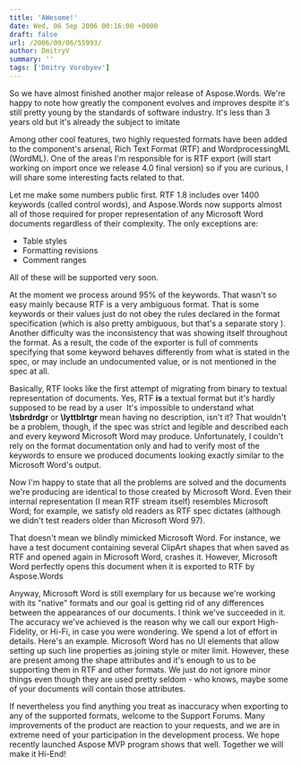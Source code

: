 ```yaml
---
title: 'AWesome!'
date: Wed, 06 Sep 2006 00:16:00 +0000
draft: false
url: /2006/09/06/55993/
author: DmitryV
summary: ''
tags: ['Dmitry Vorobyev']
---
```


So we have almost finished another major release of Aspose.Words. We're happy to note how greatly the component evolves and improves despite it's still pretty young by the standards of software industry. It's less than 3 years old but it's already the subject to imitate

Among other cool features, two highly requested formats have been added to the component's arsenal, Rich Text Format (RTF) and WordprocessingML (WordML). One of the areas I'm responsible for is RTF export (will start working on import once we release 4.0 final version) so if you are curious, I will share some interesting facts related to that.

Let me make some numbers public first. RTF 1.8 includes over 1400 keywords (called control words), and Aspose.Words now supports almost all of those required for proper representation of any Microsoft Word documents regardless of their complexity. The only exceptions are:

*   Table styles
*   Formatting revisions
*   Comment ranges

All of these will be supported very soon.

At the moment we process around 95% of the keywords. That wasn't so easy mainly because RTF is a very ambiguous format. That is some keywords or their values just do not obey the rules declared in the format specification (which is also pretty ambiguous, but that's a separate story ). Another difficulty was the inconsistency that was showing itself throughout the format. As a result, the code of the exporter is full of comments specifying that some keyword behaves differently from what is stated in the spec, or may include an undocumented value, or is not mentioned in the spec at all.

Basically, RTF looks like the first attempt of migrating from binary to textual representation of documents. Yes, RTF **is** a textual format but it's hardly supposed to be read by a user  It's impossible to understand what **\\tsbrdrdgr** or **\\lyttblrtgr** mean having no description, isn't it? That wouldn't be a problem, though, if the spec was strict and legible and described each and every keyword Microsoft Word may produce. Unfortunately, I couldn't rely on the format documentation only and had to verify most of the keywords to ensure we produced documents looking exactly similar to the Microsoft Word's output.

Now I'm happy to state that all the problems are solved and the documents we're producing are identical to those created by Microsoft Word. Even their internal representation (I mean RTF stream itself) resembles Microsoft Word; for example, we satisfy old readers as RTF spec dictates (although we didn't test readers older than Microsoft Word 97).

That doesn't mean we blindly mimicked Microsoft Word. For instance, we have a test document containing several ClipArt shapes that when saved as RTF and opened again in Microsoft Word, crashes it. However, Microsoft Word perfectly opens this document when it is exported to RTF by Aspose.Words

Anyway, Microsoft Word is still exemplary for us because we're working with its "native" formats and our goal is getting rid of any differences between the appearances of our documents. I think we've succeeded in it. The accuracy we've achieved is the reason why we call our export High-Fidelity, or Hi-Fi, in case you were wondering. We spend a lot of effort in details. Here's an example. Microsoft Word has no UI elements that allow setting up such line properties as joining style or miter limit. However, these are present among the shape attributes and it's enough to us to be supporting them in RTF and other formats. We just do not ignore minor things even though they are used pretty seldom - who knows, maybe some of your documents will contain those attributes.

If nevertheless you find anything you treat as inaccuracy when exporting to any of the supported formats, welcome to the Support Forums. Many improvements of the product are reaction to your requests, and we are in extreme need of your participation in the development process. We hope recently launched Aspose MVP program shows that well. Together we will make it Hi-End!






